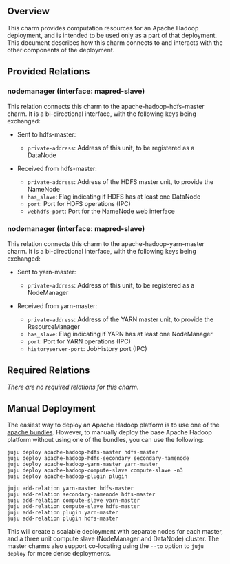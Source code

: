 ## Overview

This charm provides computation resources for an Apache Hadoop
deployment, and is intended to be used only as a part of that deployment.
This document describes how this charm connects to and interacts with the
other components of the deployment.


## Provided Relations

### nodemanager (interface: mapred-slave)

This relation connects this charm to the apache-hadoop-hdfs-master charm.
It is a bi-directional interface, with the following keys being exchanged:

* Sent to hdfs-master:

  * `private-address`: Address of this unit, to be registered as a DataNode

* Received from hdfs-master:

  * `private-address`: Address of the HDFS master unit, to provide the NameNode
  * `has_slave`: Flag indicating if HDFS has at least one DataNode
  * `port`: Port for HDFS operations (IPC)
  * `webhdfs-port`: Port for the NameNode web interface


### nodemanager (interface: mapred-slave)

This relation connects this charm to the apache-hadoop-yarn-master charm.
It is a bi-directional interface, with the following keys being exchanged:

* Sent to yarn-master:

  * `private-address`: Address of this unit, to be registered as a NodeManager

* Received from yarn-master:

  * `private-address`: Address of the YARN master unit, to provide the ResourceManager
  * `has_slave`: Flag indicating if YARN has at least one NodeManager
  * `port`: Port for YARN operations (IPC)
  * `historyserver-port`: JobHistory port (IPC)


## Required Relations

*There are no required relations for this charm.*


## Manual Deployment

The easiest way to deploy an Apache Hadoop platform is to use one of
the [apache bundles](https://jujucharms.com/u/bigdata-charmers/#bundles).
However, to manually deploy the base Apache Hadoop platform without using one
of the bundles, you can use the following:

    juju deploy apache-hadoop-hdfs-master hdfs-master
    juju deploy apache-hadoop-hdfs-secondary secondary-namenode
    juju deploy apache-hadoop-yarn-master yarn-master
    juju deploy apache-hadoop-compute-slave compute-slave -n3
    juju deploy apache-hadoop-plugin plugin

    juju add-relation yarn-master hdfs-master
    juju add-relation secondary-namenode hdfs-master
    juju add-relation compute-slave yarn-master
    juju add-relation compute-slave hdfs-master
    juju add-relation plugin yarn-master
    juju add-relation plugin hdfs-master

This will create a scalable deployment with separate nodes for each master,
and a three unit compute slave (NodeManager and DataNode) cluster.  The master
charms also support co-locating using the `--to` option to `juju deploy` for
more dense deployments.
